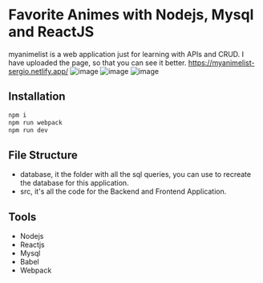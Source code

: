 # Favorite Animes with Nodejs, Mysql and ReactJS
myanimelist is a web application just for learning with APIs and CRUD.
I have uploaded the page, so that you can see it better. https://myanimelist-sergio.netlify.app/
![image](https://user-images.githubusercontent.com/77457592/139915145-54a57ee1-c426-42ae-9bfe-c3406c470830.png)
![image](https://user-images.githubusercontent.com/77457592/139915330-376907e3-d850-4567-84e7-60350b4d7813.png)
![image](https://user-images.githubusercontent.com/77457592/139916106-21426947-f43c-4f79-922b-058b7ff65e5e.png)

## Installation
```bash
npm i
npm run webpack
npm run dev
```

## File Structure
* database, it the folder with all the sql queries, you can use to recreate the database for this application.
* src, it's all the code for the Backend and Frontend Application.

## Tools
* Nodejs
* Reactjs
* Mysql
* Babel
* Webpack
